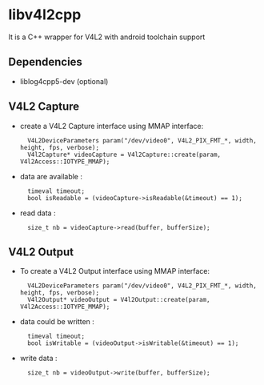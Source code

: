 
libv4l2cpp
====================

It is a C++ wrapper for V4L2 with android toolchain support

Dependencies
------------
 - liblog4cpp5-dev (optional)
 
V4L2 Capture
-------------
 - create a V4L2 Capture interface using MMAP interface:

         V4L2DeviceParameters param("/dev/video0", V4L2_PIX_FMT_*, width, height, fps, verbose);
         V4l2Capture* videoCapture = V4l2Capture::create(param, V4l2Access::IOTYPE_MMAP);

 - data are available :

         timeval timeout; 
         bool isReadable = (videoCapture->isReadable(&timeout) == 1);

 - read data :

         size_t nb = videoCapture->read(buffer, bufferSize);


V4L2 Output
-------------

 - To create a V4L2 Output interface using MMAP interface:

         V4L2DeviceParameters param("/dev/video0", V4L2_PIX_FMT_*, width, height, fps, verbose);
         V4l2Output* videoOutput = V4l2Output::create(param, V4l2Access::IOTYPE_MMAP);

 - data could be written :

         timeval timeout; 
         bool isWritable = (videoOutput->isWritable(&timeout) == 1);

 - write data :

         size_t nb = videoOutput->write(buffer, bufferSize);
